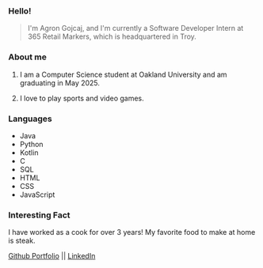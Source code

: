 ### Hello!

 > I'm Agron Gojcaj, and I'm currently a Software Developer Intern at 365 Retail Markers, which is headquartered in Troy.


### About me
1. I am a Computer Science student at Oakland University and am graduating in May 2025.

2. I love to play sports and video games.


### Languages
- Java 
- Python
- Kotlin 
- C
- SQL
- HTML
- CSS
- JavaScript

### Interesting Fact
I have worked as a cook for over 3 years! My favorite food to make at home is steak.

[Github Portfolio](https://github.com/agron-gojcaj) || [LinkedIn](https://www.linkedin.com/in/agron-gojcaj-8a336b226/)

<!---
agron-gojcaj/agron-gojcaj is a ✨ special ✨ repository because its `README.md` (this file) appears on your GitHub profile.
You can click the Preview link to take a look at your changes.
--->
